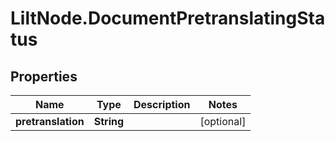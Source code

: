 # LiltNode.DocumentPretranslatingStatus

## Properties

Name | Type | Description | Notes
------------ | ------------- | ------------- | -------------
**pretranslation** | **String** |  | [optional] 


